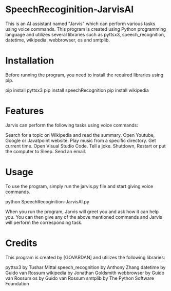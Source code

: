 # SpeechRecoginition-JarvisAI

This is an AI assistant named "Jarvis" which can perform various tasks using voice commands. This program is created using Python programming language and utilizes several libraries such as pyttsx3, speech_recognition, datetime, wikipedia, webbrowser, os and smtplib.

# Installation
Before running the program, you need to install the required libraries using pip.

pip install pyttsx3
pip install speechRecognition
pip install wikipedia


# Features
Jarvis can perform the following tasks using voice commands:

Search for a topic on Wikipedia and read the summary.
Open Youtube, Google or Javatpoint website.
Play music from a specific directory.
Get current time.
Open Visual Studio Code.
Tell a joke.
Shutdown, Restart or put the computer to Sleep.
Send an email.

# Usage
To use the program, simply run the jarvis.py file and start giving voice commands.

python SpeechRecoginition-JarvisAI.py

When you run the program, Jarvis will greet you and ask how it can help you. You can then give any of the above mentioned commands and Jarvis will perform the corresponding task.

# Credits
This program is created by [GOVARDAN] and utilizes the following libraries:

pyttsx3 by Tushar Mittal
speech_recognition by Anthony Zhang
datetime by Guido van Rossum
wikipedia by Jonathan Goldsmith
webbrowser by Guido van Rossum
os by Guido van Rossum
smtplib by The Python Software Foundation

